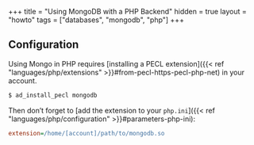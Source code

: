 +++
title = "Using MongoDB with a PHP Backend"
hidden = true
layout = "howto"
tags = ["databases", "mongodb", "php"]
+++

## Configuration

Using Mongo in PHP requires [installing a PECL extension]({{< ref "languages/php/extensions" >}}#from-pecl-https-pecl-php-net) in your account.

```sh
$ ad_install_pecl mongodb
```

Then don’t forget to [add the extension to your `php.ini`]({{< ref "languages/php/configuration" >}}#parameters-php-ini):

```ini
extension=/home/[account]/path/to/mongodb.so
```
